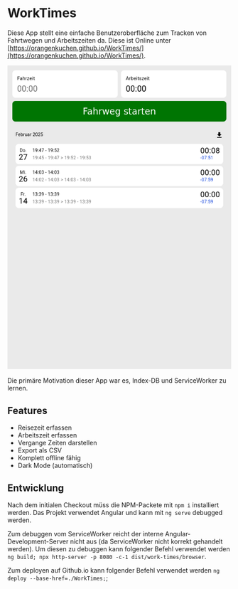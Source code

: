 # WorkTimes

Diese App stellt eine einfache Benutzeroberfläche zum Tracken von Fahrtwegen und Arbeitszeiten da.
Diese ist Online unter [https://orangenkuchen.github.io/WorkTimes/](https://orangenkuchen.github.io/WorkTimes/).

![Hauptansicht](./ReadMeAssets/Main.png)

Die primäre Motivation dieser App war es, Index-DB und ServiceWorker zu lernen.

## Features

- Reisezeit erfassen
- Arbeitszeit erfassen
- Vergange Zeiten darstellen
- Export als CSV
- Komplett offline fähig
- Dark Mode (automatisch)

## Entwicklung

Nach dem initialen Checkout müss die NPM-Packete mit `npm i` installiert werden.
Das Projekt verwendet Angular und kann mit `ng serve` debugged werden.

Zum debuggen vom ServiceWorker reicht der interne Angular-Development-Server nicht aus (da ServiceWorker nicht korrekt gehandelt werden).
Um diesen zu debuggen kann folgender Befehl verwendet werden `ng build; npx http-server -p 8080 -c-1 dist/work-times/browser`.

Zum deployen auf Github.io kann folgender Befehl verwendet werden `ng deploy --base-href=./WorkTimes;`;